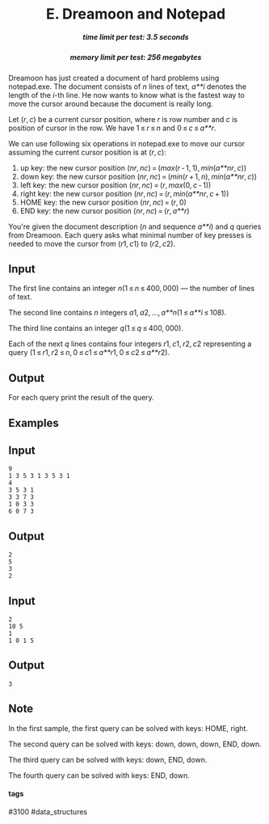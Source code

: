 <h1 style='text-align: center;'> E. Dreamoon and Notepad</h1>

<h5 style='text-align: center;'>time limit per test: 3.5 seconds</h5>
<h5 style='text-align: center;'>memory limit per test: 256 megabytes</h5>

Dreamoon has just created a document of hard problems using notepad.exe. The document consists of *n* lines of text, *a**i* denotes the length of the *i*-th line. He now wants to know what is the fastest way to move the cursor around because the document is really long.

Let (*r*, *c*) be a current cursor position, where *r* is row number and *c* is position of cursor in the row. We have 1 ≤ *r* ≤ *n* and 0 ≤ *c* ≤ *a**r*.

We can use following six operations in notepad.exe to move our cursor assuming the current cursor position is at (*r*, *c*):

1. up key: the new cursor position (*nr*, *nc*) = (*max*(*r* - 1, 1), *min*(*a**nr*, *c*))
2. down key: the new cursor position (*nr*, *nc*) = (*min*(*r* + 1, *n*), *min*(*a**nr*, *c*))
3. left key: the new cursor position (*nr*, *nc*) = (*r*, *max*(0, *c* - 1))
4. right key: the new cursor position (*nr*, *nc*) = (*r*, *min*(*a**nr*, *c* + 1))
5. HOME key: the new cursor position (*nr*, *nc*) = (*r*, 0)
6. END key: the new cursor position (*nr*, *nc*) = (*r*, *a**r*)

You're given the document description (*n* and sequence *a**i*) and *q* queries from Dreamoon. Each query asks what minimal number of key presses is needed to move the cursor from (*r*1, *c*1) to (*r*2, *c*2).

## Input

The first line contains an integer *n*(1 ≤ *n* ≤ 400, 000) — the number of lines of text. 

The second line contains *n* integers *a*1, *a*2, ..., *a**n*(1 ≤ *a**i* ≤ 108).

The third line contains an integer *q*(1 ≤ *q* ≤ 400, 000). 

Each of the next *q* lines contains four integers *r*1, *c*1, *r*2, *c*2 representing a query (1 ≤ *r*1, *r*2 ≤ *n*, 0 ≤ *c*1 ≤ *a**r*1, 0 ≤ *c*2 ≤ *a**r*2).

## Output

For each query print the result of the query.

## Examples

## Input


```
9  
1 3 5 3 1 3 5 3 1  
4  
3 5 3 1  
3 3 7 3  
1 0 3 3  
6 0 7 3  

```
## Output


```
2  
5  
3  
2  

```
## Input


```
2  
10 5  
1  
1 0 1 5  

```
## Output


```
3  

```
## Note

In the first sample, the first query can be solved with keys: HOME, right.

The second query can be solved with keys: down, down, down, END, down.

The third query can be solved with keys: down, END, down.

The fourth query can be solved with keys: END, down.



#### tags 

#3100 #data_structures 